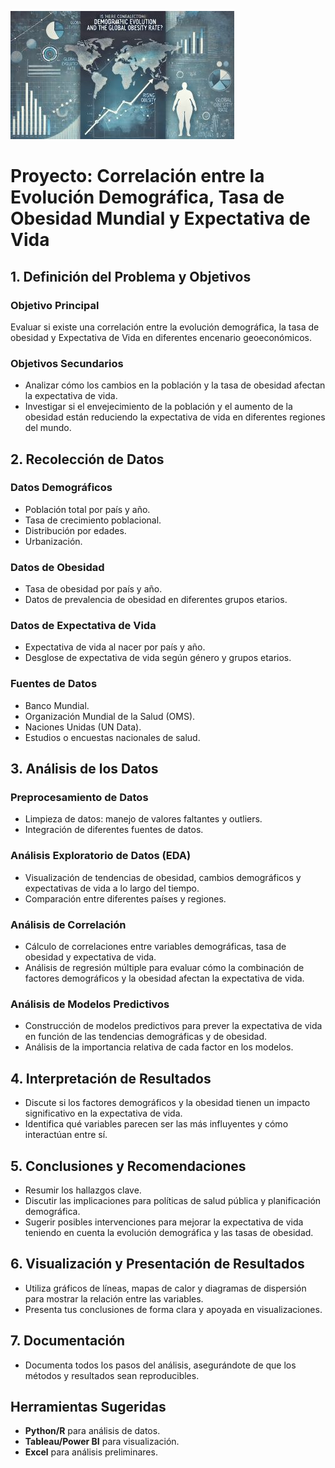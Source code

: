 <a href="https://github.com/MouraAnalyst/EDA_Corr_tranning"><img src="https://github.com/MouraAnalyst/EDA_Corr_tranning/blob/main/Portada_imagen.jpg"/></a>

# Proyecto: Correlación entre la Evolución Demográfica, Tasa de Obesidad Mundial y Expectativa de Vida

## 1. Definición del Problema y Objetivos

### Objetivo Principal
Evaluar si existe una correlación entre la evolución demográfica, la tasa de obesidad y Expectativa de Vida en diferentes encenario geoeconómicos.

### Objetivos Secundarios
- Analizar cómo los cambios en la población y la tasa de obesidad afectan la expectativa de vida.
- Investigar si el envejecimiento de la población y el aumento de la obesidad están reduciendo la expectativa de vida en diferentes regiones del mundo.

## 2. Recolección de Datos

### Datos Demográficos
- Población total por país y año.
- Tasa de crecimiento poblacional.
- Distribución por edades.
- Urbanización.

### Datos de Obesidad
- Tasa de obesidad por país y año.
- Datos de prevalencia de obesidad en diferentes grupos etarios.

### Datos de Expectativa de Vida
- Expectativa de vida al nacer por país y año.
- Desglose de expectativa de vida según género y grupos etarios.

### Fuentes de Datos
- Banco Mundial.
- Organización Mundial de la Salud (OMS).
- Naciones Unidas (UN Data).
- Estudios o encuestas nacionales de salud.

## 3. Análisis de los Datos

### Preprocesamiento de Datos
- Limpieza de datos: manejo de valores faltantes y outliers.
- Integración de diferentes fuentes de datos.

### Análisis Exploratorio de Datos (EDA)
- Visualización de tendencias de obesidad, cambios demográficos y expectativas de vida a lo largo del tiempo.
- Comparación entre diferentes países y regiones.

### Análisis de Correlación
- Cálculo de correlaciones entre variables demográficas, tasa de obesidad y expectativa de vida.
- Análisis de regresión múltiple para evaluar cómo la combinación de factores demográficos y la obesidad afectan la expectativa de vida.

### Análisis de Modelos Predictivos
- Construcción de modelos predictivos para prever la expectativa de vida en función de las tendencias demográficas y de obesidad.
- Análisis de la importancia relativa de cada factor en los modelos.

## 4. Interpretación de Resultados
- Discute si los factores demográficos y la obesidad tienen un impacto significativo en la expectativa de vida.
- Identifica qué variables parecen ser las más influyentes y cómo interactúan entre sí.

## 5. Conclusiones y Recomendaciones
- Resumir los hallazgos clave.
- Discutir las implicaciones para políticas de salud pública y planificación demográfica.
- Sugerir posibles intervenciones para mejorar la expectativa de vida teniendo en cuenta la evolución demográfica y las tasas de obesidad.

## 6. Visualización y Presentación de Resultados
- Utiliza gráficos de líneas, mapas de calor y diagramas de dispersión para mostrar la relación entre las variables.
- Presenta tus conclusiones de forma clara y apoyada en visualizaciones.

## 7. Documentación
- Documenta todos los pasos del análisis, asegurándote de que los métodos y resultados sean reproducibles.

## Herramientas Sugeridas
- **Python/R** para análisis de datos.
- **Tableau/Power BI** para visualización.
- **Excel** para análisis preliminares.

